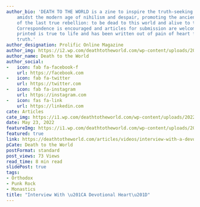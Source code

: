 ```yaml
---
author_bio: 'DEATH TO THE WORLD is a zine to inspire the truth-seeking and soul searching
    amidst the modern age of nihilism and despair, promoting the ancient principles
    of the last true rebellion: to be dead to this world and alive to the other world.
    Correspondence is encouraged and articles for submission are welcomed. Each article
    printed is true to life and has been written out of pain of heart for love of
    truth.'
author_designation: Prolific Online Magazine
author_img: https://i2.wp.com/deathtotheworld.com/wp-content/uploads/2014/06/dttw1.jpg
author_name: Death to the World
author_social:
-   icon: fab fa-facebook-f
    url: https://facebook.com
-   icon: fab fa-twitter
    url: https://twitter.com
-   icon: fab fa-instagram
    url: https://instagram.com
-   icon: fas fa-link
    url: https://linkedin.com
cate: Articles
cate_img: https://i1.wp.com/deathtotheworld.com/wp-content/uploads/2022/05/f-interview.jpg?resize=1140%2C663&ssl=1
date: May 23, 2022
featureImg: https://i1.wp.com/deathtotheworld.com/wp-content/uploads/2022/05/f-interview.jpg?resize=1140%2C663&ssl=1
featured: true
link: https://deathtotheworld.com/articles/videos/interview-with-a-devotional-heart/
pCate: Death to the World
postFormat: standard
post_views: 73 Views
read_time: 8 min read
slidePost: true
tags:
- Orthodox
- Punk Rock
- Monastics
title: "Interview With \u201CA Devotional Heart\u201D"
---
```

